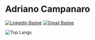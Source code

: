 # Adriano Campanaro
[![Linkedin Badge](https://img.shields.io/badge/-adrianocampanaro-blue?style=flat-square&logo=Linkedin&logoColor=white&link=https://www.linkedin.com/in/adrianocampanaro/)](https://www.linkedin.com/in/adrianocampanaro/) [![Gmail Badge](https://img.shields.io/badge/-adrianocampanaro@gmail.com-c14438?style=flat-square&logo=Gmail&logoColor=white&link=mailto:sturk.ru@gmail.com)](adrianocampanaro@gmail.com)

![Top Langs](https://github-readme-stats.vercel.app/api/top-langs/?username=campanaro)

<!--
**campanaro/campanaro** is a ✨ _special_ ✨ repository because its `README.md` (this file) appears on your GitHub profile.

Here are some ideas to get you started:

- 🔭 I’m currently working on ...
- 🌱 I’m currently learning ...
- 👯 I’m looking to collaborate on ...
- 🤔 I’m looking for help with ...
- 💬 Ask me about ...
- 📫 How to reach me: ...
- 😄 Pronouns: ...
- ⚡ Fun fact: ...
-->
